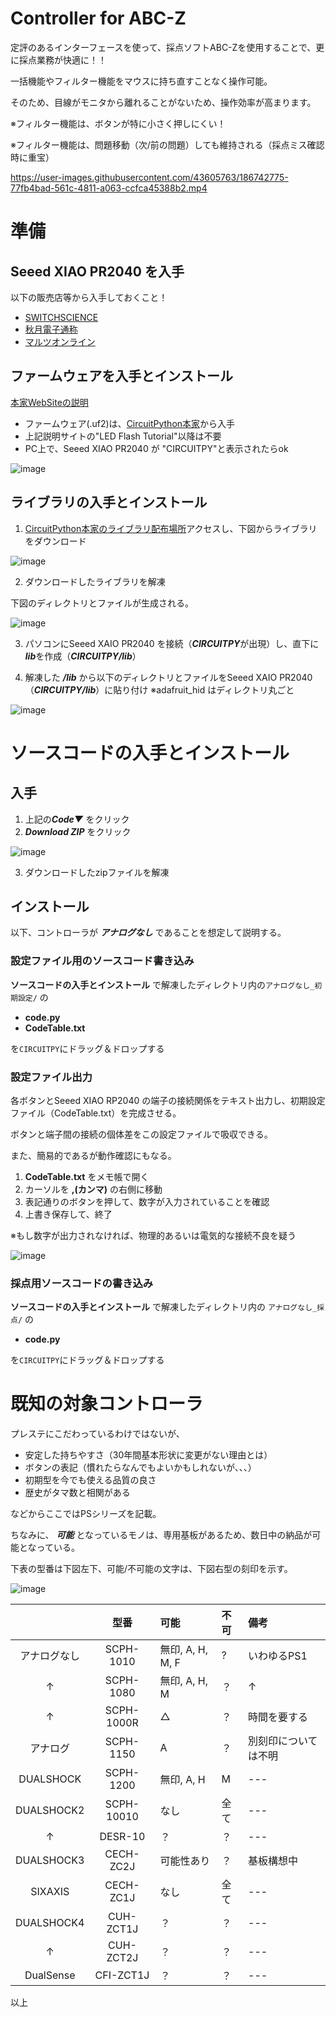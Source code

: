 # Controller for ABC-Z
定評のあるインターフェースを使って、採点ソフトABC-Zを使用することで、更に採点業務が快適に！！

一括機能やフィルター機能をマウスに持ち直すことなく操作可能。

そのため、目線がモニタから離れることがないため、操作効率が高まります。

※フィルター機能は、ボタンが特に小さく押しにくい！

※フィルター機能は、問題移動（次/前の問題）しても維持される（採点ミス確認時に重宝）

https://user-images.githubusercontent.com/43605763/186742775-77fb4bad-561c-4811-a063-ccfca45388b2.mp4



# 準備
## Seeed XIAO PR2040 を入手
以下の販売店等から入手しておくこと！
- [SWITCHSCIENCE](https://www.switch-science.com/catalog/7634/)
- [秋月電子通称](https://akizukidenshi.com/catalog/g/gM-17044/)
- [マルツオンライン](https://www.marutsu.co.jp/pc/i/2229736/)


## ファームウェアを入手とインストール
 [本家WebSiteの説明](https://wiki.seeedstudio.com/XIAO-RP2040-with-CircuitPython/)
- ファームウェア(.uf2)は、[CircuitPython本家](https://circuitpython.org/board/seeeduino_xiao_rp2040/)から入手
- 上記説明サイトの"LED Flash Tutorial"以降は不要
- PC上で、Seeed XIAO PR2040 が "CIRCUITPY"と表示されたらok


![image](https://user-images.githubusercontent.com/43605763/208617930-e2527756-ff21-485f-a371-8c3d41a6aba6.png)



## ライブラリの入手とインストール　
1. [CircuitPython本家のライブラリ配布場所](https://circuitpython.org/libraries)アクセスし、下図からライブラリをダウンロード

![image](https://user-images.githubusercontent.com/43605763/185802350-7a6c4999-844f-4b76-9860-59f934375b84.png)

2. ダウンロードしたライブラリを解凍

下図のディレクトリとファイルが生成される。

![image](https://user-images.githubusercontent.com/43605763/185802707-b66e42cc-9f02-4a70-8974-5c61c6941ead.png)

3. パソコンにSeeed XAIO PR2040 を接続（***CIRCUITPY***が出現）し、直下に***lib***を作成（***CIRCUITPY/lib***）

4. 解凍した ***/lib*** から以下のディレクトリとファイルをSeeed XAIO PR2040（***CIRCUITPY/lib***）に貼り付け
  ※adafruit_hid はディレクトリ丸ごと
 
![image](https://user-images.githubusercontent.com/43605763/185802888-962c7d67-b286-45b4-8abc-6b16a9cc2b04.png)



# ソースコードの入手とインストール
## 入手
1. 上記の***Code▼*** をクリック
2. ***Download ZIP*** をクリック

![image](https://user-images.githubusercontent.com/43605763/186346284-155919a4-edf8-4373-bf9f-97778d5a4871.png)

3. ダウンロードしたzipファイルを解凍


## インストール
以下、コントローラが ***アナログなし*** であることを想定して説明する。


### 設定ファイル用のソースコード書き込み

**ソースコードの入手とインストール** で解凍したディレクトリ内の`アナログなし_初期設定/` の



- **code.py**
- **CodeTable.txt**
 
を`CIRCUITPY`にドラッグ＆ドロップする


### 設定ファイル出力
各ボタンとSeeed XIAO RP2040 の端子の接続関係をテキスト出力し、初期設定ファイル（CodeTable.txt）を完成させる。

ボタンと端子間の接続の個体差をこの設定ファイルで吸収できる。

また、簡易的であるが動作確認にもなる。


1. **CodeTable.txt** をメモ帳で開く
2. カーソルを **,(カンマ)** の右側に移動
3. 表記通りのボタンを押して、数字が入力されていることを確認
4. 上書き保存して、終了

※もし数字が出力されなければ、物理的あるいは電気的な接続不良を疑う

![image](https://user-images.githubusercontent.com/43605763/191004226-fe6582ee-8994-4adc-a3c8-10d8aae47128.png)




### 採点用ソースコードの書き込み
**ソースコードの入手とインストール** で解凍したディレクトリ内の `アナログなし_採点/` の
- **code.py**
 
を`CIRCUITPY`にドラッグ＆ドロップする



# 既知の対象コントローラ
プレステにこだわっているわけではないが、
- 安定した持ちやすさ（30年間基本形状に変更がない理由とは）
- ボタンの表記（慣れたらなんでもよいかもしれないが、、、）
- 初期型を今でも使える品質の良さ
- 歴史がタマ数と相関がある

などからここではPSシリーズを記載。

ちなみに、 ***可能*** となっているモノは、専用基板があるため、数日中の納品が可能となっている。

下表の型番は下図左下、可能/不可能の文字は、下図右型の刻印を示す。

![image](https://user-images.githubusercontent.com/43605763/208640654-2430f79a-6930-4b08-bae1-1c9bb8c2eebc.png)


|  | 型番 | 可能 | 不可 | 備考 |
|:---:|:---:|:---|:---|:---|
| アナログなし | SCPH-1010 | 無印, A, H, M, F | ? | いわゆるPS1 |
| ↑ | SCPH-1080 | 無印, A, H, M | ？ | ↑ |
| ↑ | SCPH-1000R | △ | ？ | 時間を要する |
| アナログ | SCPH-1150 | A | ？ | 別刻印については不明 |
| DUALSHOCK | SCPH-1200 | 無印, A, H | M | --- |
| DUALSHOCK2 | SCPH-10010 | なし | 全て | --- |
| ↑ | DESR-10 | ？ | ？ | --- |
| DUALSHOCK3 | CECH-ZC2J | 可能性あり | ？ | 基板構想中 |
| SIXAXIS| CECH-ZC1J | なし | 全て | --- |
| DUALSHOCK4 | CUH-ZCT1J | ？ | ？ | --- |
| ↑ | CUH-ZCT2J | ？ | ？ | --- |
| DualSense | CFI-ZCT1J | ？ | ？ | --- |


以上



